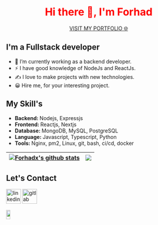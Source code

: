 <h1 align="center" style="color:red">Hi there 👋, I'm Forhad </h1>
<p align="center"><a href="https://shamsul-haque-forhad.netlify.app/">VISIT MY PORTFOLIO 🌐</a></P>


<h2> I'm a Fullstack developer</h2>

- 🔭 I’m currently working as a backend developer.
- ⚡ I have good knowledge of NodeJs and ReactJs.
- ✍️ I love to make projects with new technologies.
- 😀 Hire me, for your interesting project.

<h2> My Skill's</h2>


<ul>
  <li><strong>Backend: </strong>Nodejs, Expressjs</li>
  <li><strong>Frontend: </strong>Reactjs, Nextjs</li>
  <li><strong>Database: </strong>MongoDB, MySQL, PostgreSQL</li>
  <li><strong>Language: </strong>Javascript, Typescript, Python</li>
  <li><strong>Tools: </strong>Nginx, pm2, Linux, git, bash, ci/cd, docker</li>
</ul>


| <a href="https://github.com/Forhadx/github-readme-stats"><img align="center" src="https://github-readme-stats.vercel.app/api?username=Forhadx&show_icons=true&include_all_commits=true&theme=dark&hide_border=true" alt="Forhadx's github stats" /></a> | <a href="https://github.com/Forhadx/github-readme-stats"><img align="center" src="https://github-readme-stats.vercel.app/api/top-langs/?username=Forhadx&layout=compact&theme=dark&hide_border=true" /></a> |
| ------------- | ------------- |

<h2> Let's Contact</h2>

[<img src='https://img.icons8.com/fluency/48/000000/linkedin.png' alt='linkedin' height='40'>](https://www.linkedin.com/in/shamsul-haque-forhad/)
[<img src='https://about.gitlab.com/images/press/logo/png/gitlab-logo-gray-rgb.png' alt='gitlab' height='40'>](https://gitlab.com/shamsul.b2gsoft)


<img src="https://komarev.com/ghpvc/?username=forhadx" style="width:15%;height:8%;"/>
